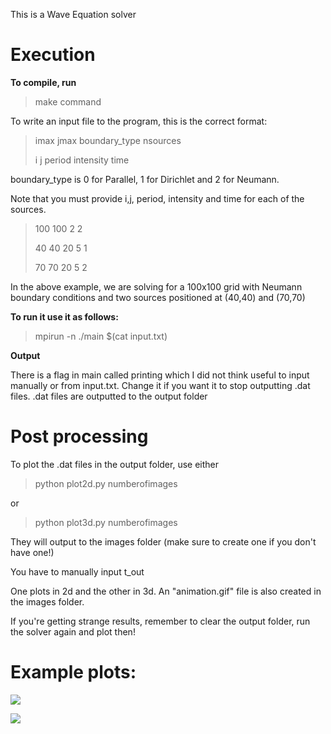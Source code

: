 This is a Wave Equation solver

# Execution
**To compile, run** 

> make command
> 
To write an input file to the program, this is the correct format:

>imax jmax boundary_type nsources
>
>i j period intensity time

boundary_type is 0 for Parallel, 1 for Dirichlet and 2 for Neumann.

Note that you must provide i,j, period, intensity and time for each of the sources.

>100 100 2 2
>
>40 40 20 5 1
>
>70 70 20 5 2

In the above example, we are solving for a 100x100 grid with Neumann boundary conditions and two sources positioned at (40,40) and (70,70)

**To run it use it as follows:**

>mpirun -n <nprocessors> ./main $(cat input.txt)

**Output**

There is a flag in main called printing which I did not think useful to input manually or from input.txt. Change it if you want it to stop outputting .dat files.
.dat files are outputted to the output folder

# Post processing
To plot the .dat files in the output folder, use either
>python plot2d.py numberofimages

or

>python plot3d.py numberofimages

They will output to the images folder (make sure to create one if you don't have one!)

You have to manually input t_out

One plots in 2d and the other in 3d. An "animation.gif" file is also created in the images folder.

If you're getting strange results, remember to clear the output folder, run the solver again and plot then!

# Example plots:

![](./2DAnimation.gif)

![](./3DAnimation.gif)
